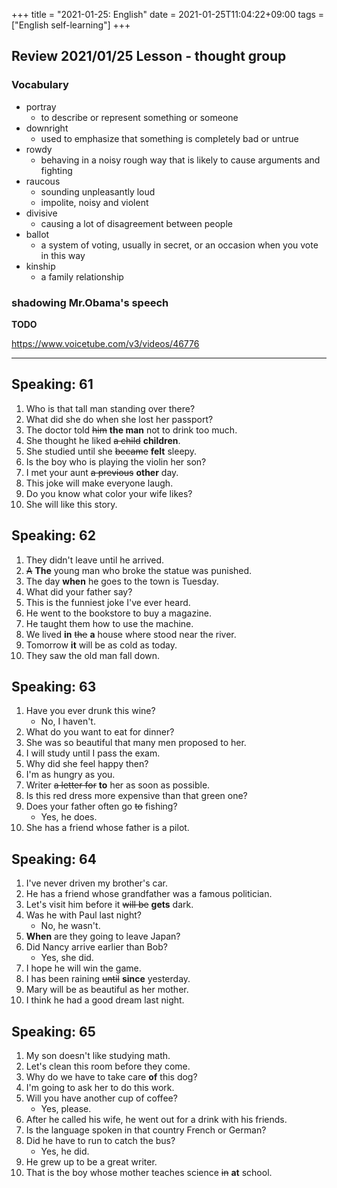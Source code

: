 +++
title =  "2021-01-25: English"
date = 2021-01-25T11:04:22+09:00
tags = ["English self-learning"]
+++

## Review 2021/01/25 Lesson - thought group

### Vocabulary

* portray
  - to describe or represent something or someone
* downright
  - used to emphasize that something is completely bad or untrue
* rowdy
  - behaving in a noisy rough way that is likely to cause arguments and fighting
* raucous
  - sounding unpleasantly loud
  - impolite, noisy and violent
* divisive
  - causing a lot of disagreement between people
* ballot
  - a system of voting, usually in secret, or an occasion when you vote in this way
* kinship
  - a family relationship

### shadowing Mr.Obama's speech
**TODO**

https://www.voicetube.com/v3/videos/46776

- - -

## Speaking: 61

1. Who is that tall man standing over there?
2. What did she do when she lost her passport?
3. The doctor told ~~him~~ **the man** not to drink too much.
4. She thought he liked ~~a child~~ **children**.
5. She studied until she ~~became~~ **felt** sleepy.
6. Is the boy who is playing the violin her son?
7. I met your aunt ~~a previous~~ **other** day.
8. This joke will make everyone laugh.
9. Do you know what color your wife likes?
10. She will like this story.

## Speaking: 62

1. They didn't leave until he arrived.
2. ~~A~~ **The** young man who broke the statue was punished.
3. The day **when** he goes to the town is Tuesday.
4. What did your father say?
5. This is the funniest joke I've ever heard.
6. He went to the bookstore to buy a magazine.
7. He taught them how to use the machine.
8. We lived **in** ~~the~~ **a** house where stood near the river.
9. Tomorrow **it** will be as cold as today.
10. They saw the old man fall down.

## Speaking: 63

1. Have you ever drunk this wine?
    - No, I haven't.
2. What do you want to eat for dinner?
3. She was so beautiful that many men proposed to her.
4. I will study until I pass the exam.
5. Why did she feel happy then?
6. I'm as hungry as you.
7. Writer ~~a letter for~~ **to** her as soon as possible.
8. Is this red dress more expensive than that green one?
9. Does your father often go ~~to~~ fishing?
    - Yes, he does.
10. She has a friend whose father is a pilot.

## Speaking: 64

1. I've never driven my brother's car.
2. He has a friend whose grandfather was a famous politician.
3. Let's visit him before it ~~will be~~ **gets** dark.
4. Was he with Paul last night?
    - No, he wasn't.
5. **When** are they going to leave Japan?
6. Did Nancy arrive earlier than Bob?
    - Yes, she did.
7. I hope he will win the game.
8. I has been raining ~~until~~ **since** yesterday.
9. Mary will be as beautiful as her mother.
10. I think he had a good dream last night.

## Speaking: 65

1. My son doesn't like studying math.
2. Let's clean this room before they come.
3. Why do we have to take care **of** this dog?
4. I'm going to ask her to do this work.
5. Will you have another cup of coffee?
    - Yes, please.
6. After he called his wife, he went out for a drink with his friends.
7. Is the language spoken in that country French or German?
8. Did he have to run to catch the bus?
    - Yes, he did.
9. He grew up to be a great writer.
10. That is the boy whose mother teaches science ~~in~~ **at** school.
